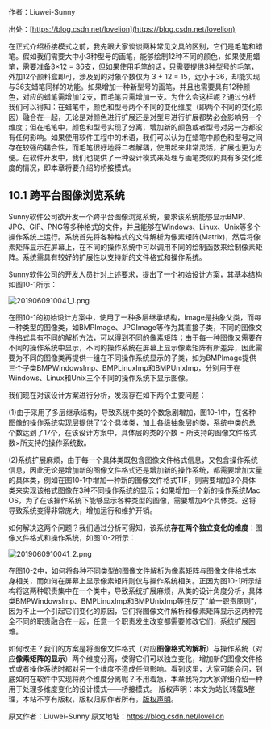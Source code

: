 

  
作者：Liuwei-Sunny

出处：[https://blog.csdn.net/lovelion](https://blog.csdn.net/lovelion)

在正式介绍桥接模式之前，我先跟大家谈谈两种常见文具的区别，它们是毛笔和蜡笔。假如我们需要大中小3种型号的画笔，能够绘制12种不同的颜色，如果使用蜡笔，需要准备3×12 = 36支，但如果使用毛笔的话，只需要提供3种型号的毛笔，外加12个颜料盒即可，涉及到的对象个数仅为 3 + 12 = 15，远小于36，却能实现与36支蜡笔同样的功能。如果增加一种新型号的画笔，并且也需要具有12种颜色，对应的蜡笔需增加12支，而毛笔只需增加一支。为什么会这样呢？通过分析我们可以得知：在蜡笔中，颜色和型号两个不同的变化维度（即两个不同的变化原因）融合在一起，无论是对颜色进行扩展还是对型号进行扩展都势必会影响另一个维度；但在毛笔中，颜色和型号实现了分离，增加新的颜色或者型号对另一方都没有任何影响。如果使用软件工程中的术语，我们可以认为在蜡笔中颜色和型号之间存在较强的耦合性，而毛笔很好地将二者解耦，使用起来非常灵活，扩展也更为方便。在软件开发中，我们也提供了一种设计模式来处理与画笔类似的具有多变化维度的情况，即本章将要介绍的桥接模式。

## 10.1 跨平台图像浏览系统

Sunny软件公司欲开发一个跨平台图像浏览系统，要求该系统能够显示BMP、JPG、GIF、PNG等多种格式的文件，并且能够在Windows、Linux、Unix等多个操作系统上运行。系统首先将各种格式的文件解析为像素矩阵(Matrix)，然后将像素矩阵显示在屏幕上，在不同的操作系统中可以调用不同的绘制函数来绘制像素矩阵。系统需具有较好的扩展性以支持新的文件格式和操作系统。

Sunny软件公司的开发人员针对上述要求，提出了一个初始设计方案，其基本结构如图10-1所示：

![2019060910041_1.png](https://gitee.com/hezhiyuan007/java-study/raw/master/images/DesignMode2/1f3129e6-e6a3-4582-8928-65ec99c699f4.png)

在图10-1的初始设计方案中，使用了一种多层继承结构，Image是抽象父类，而每一种类型的图像类，如BMPImage、JPGImage等作为其直接子类，不同的图像文件格式具有不同的解析方法，可以得到不同的像素矩阵；由于每一种图像又需要在不同的操作系统中显示，不同的操作系统在屏幕上显示像素矩阵有所差异，因此需要为不同的图像类再提供一组在不同操作系统显示的子类，如为BMPImage提供三个子类BMPWindowsImp、BMPLinuxImp和BMPUnixImp，分别用于在Windows、Linux和Unix三个不同的操作系统下显示图像。

我们现在对该设计方案进行分析，发现存在如下两个主要问题：

(1)由于采用了多层继承结构，导致系统中类的个数急剧增加，图10-1中，在各种图像的操作系统实现层提供了12个具体类，加上各级抽象层的类，系统中类的总个数达到了17个，在该设计方案中，具体层的类的个数 = 所支持的图像文件格式数×所支持的操作系统数。

(2)系统扩展麻烦，由于每一个具体类既包含图像文件格式信息，又包含操作系统信息，因此无论是增加新的图像文件格式还是增加新的操作系统，都需要增加大量的具体类，例如在图10-1中增加一种新的图像文件格式TIF，则需要增加3个具体类来实现该格式图像在3种不同操作系统的显示；如果增加一个新的操作系统Mac OS，为了在该操作系统下能够显示各种类型的图像，需要增加4个具体类。这将导致系统变得非常庞大，增加运行和维护开销。

如何解决这两个问题？我们通过分析可得知，该系统**存在两个独立变化的维度**：图像文件格式和操作系统，如图10-2所示：

![2019060910041_2.png](https://gitee.com/hezhiyuan007/java-study/raw/master/images/DesignMode2/df685455-c706-4f25-87c5-3dc9d7e173d8.png)

在图10-2中，如何将各种不同类型的图像文件解析为像素矩阵与图像文件格式本身相关，而如何在屏幕上显示像素矩阵则仅与操作系统相关。正因为图10-1所示结构将这两种职责集中在一个类中，导致系统扩展麻烦，从类的设计角度分析，具体类BMPWindowsImp、BMPLinuxImp和BMPUnixImp等违反了“单一职责原则”，因为不止一个引起它们变化的原因，它们将图像文件解析和像素矩阵显示这两种完全不同的职责融合在一起，任意一个职责发生改变都需要修改它们，系统扩展困难。

如何改进？我们的方案是将图像文件格式（对应**图像格式的解析**）与操作系统（对应**像素矩阵的显示**）两个维度分离，使得它们可以独立变化，增加新的图像文件格式或者操作系统时都对另一个维度不造成任何影响。看到这里，大家可能会问，到底如何在软件中实现将两个维度分离呢？不用着急，本章我将为大家详细介绍一种用于处理多维度变化的设计模式——桥接模式。
版权声明：本文为站长转载&整理，本站不享有版权，版权归原作者所有，[版权声明](https://gitee.com/hezhiyuan007/java-notes/raw/master/disclaimer.md)。




原文作者：Liuwei-Sunny 原文地址：https://blog.csdn.net/lovelion